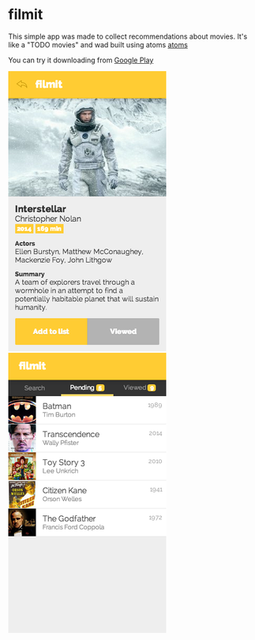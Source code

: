 filmit
=======

This simple app was made to collect recommendations about movies.
It's like a "TODO movies" and wad built using atoms
[atoms](http://atoms.tapquo.com)

You can try it downloading from
[Google Play](https://play.google.com/store/apps/details?id=com.cataflu.filmit)

![image](assets/img/screen-1.png)
![image](assets/img/screen-3.png)
